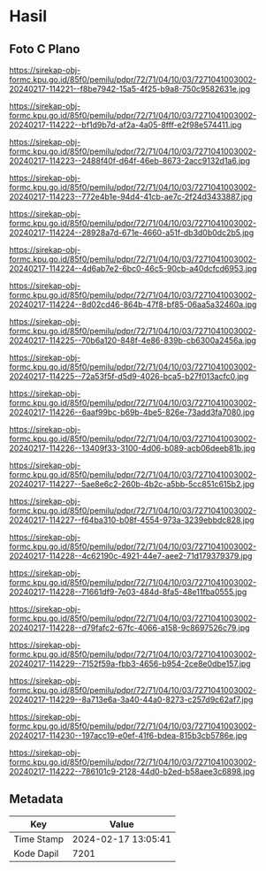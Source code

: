 # Hasil

## Foto C Plano

https://sirekap-obj-formc.kpu.go.id/85f0/pemilu/pdpr/72/71/04/10/03/7271041003002-20240217-114221--f8be7942-15a5-4f25-b9a8-750c9582631e.jpg

https://sirekap-obj-formc.kpu.go.id/85f0/pemilu/pdpr/72/71/04/10/03/7271041003002-20240217-114222--bf1d9b7d-af2a-4a05-8fff-e2f98e574411.jpg

https://sirekap-obj-formc.kpu.go.id/85f0/pemilu/pdpr/72/71/04/10/03/7271041003002-20240217-114223--2488f40f-d64f-46eb-8673-2acc9132d1a6.jpg

https://sirekap-obj-formc.kpu.go.id/85f0/pemilu/pdpr/72/71/04/10/03/7271041003002-20240217-114223--772e4b1e-94d4-41cb-ae7c-2f24d3433887.jpg

https://sirekap-obj-formc.kpu.go.id/85f0/pemilu/pdpr/72/71/04/10/03/7271041003002-20240217-114224--28928a7d-671e-4660-a51f-db3d0b0dc2b5.jpg

https://sirekap-obj-formc.kpu.go.id/85f0/pemilu/pdpr/72/71/04/10/03/7271041003002-20240217-114224--4d6ab7e2-6bc0-46c5-90cb-a40dcfcd6953.jpg

https://sirekap-obj-formc.kpu.go.id/85f0/pemilu/pdpr/72/71/04/10/03/7271041003002-20240217-114224--8d02cd46-864b-47f8-bf85-06aa5a32460a.jpg

https://sirekap-obj-formc.kpu.go.id/85f0/pemilu/pdpr/72/71/04/10/03/7271041003002-20240217-114225--70b6a120-848f-4e86-839b-cb6300a2456a.jpg

https://sirekap-obj-formc.kpu.go.id/85f0/pemilu/pdpr/72/71/04/10/03/7271041003002-20240217-114225--72a53f5f-d5d9-4026-bca5-b27f013acfc0.jpg

https://sirekap-obj-formc.kpu.go.id/85f0/pemilu/pdpr/72/71/04/10/03/7271041003002-20240217-114226--6aaf99bc-b69b-4be5-826e-73add3fa7080.jpg

https://sirekap-obj-formc.kpu.go.id/85f0/pemilu/pdpr/72/71/04/10/03/7271041003002-20240217-114226--13409f33-3100-4d06-b089-acb06deeb81b.jpg

https://sirekap-obj-formc.kpu.go.id/85f0/pemilu/pdpr/72/71/04/10/03/7271041003002-20240217-114227--5ae8e6c2-260b-4b2c-a5bb-5cc851c615b2.jpg

https://sirekap-obj-formc.kpu.go.id/85f0/pemilu/pdpr/72/71/04/10/03/7271041003002-20240217-114227--f64ba310-b08f-4554-973a-3239ebbdc828.jpg

https://sirekap-obj-formc.kpu.go.id/85f0/pemilu/pdpr/72/71/04/10/03/7271041003002-20240217-114228--4c62190c-4921-44e7-aee2-71d179379379.jpg

https://sirekap-obj-formc.kpu.go.id/85f0/pemilu/pdpr/72/71/04/10/03/7271041003002-20240217-114228--71661df9-7e03-484d-8fa5-48e11fba0555.jpg

https://sirekap-obj-formc.kpu.go.id/85f0/pemilu/pdpr/72/71/04/10/03/7271041003002-20240217-114228--d79fafc2-67fc-4066-a158-9c8697526c79.jpg

https://sirekap-obj-formc.kpu.go.id/85f0/pemilu/pdpr/72/71/04/10/03/7271041003002-20240217-114229--7152f59a-fbb3-4656-b954-2ce8e0dbe157.jpg

https://sirekap-obj-formc.kpu.go.id/85f0/pemilu/pdpr/72/71/04/10/03/7271041003002-20240217-114229--8a713e6a-3a40-44a0-8273-c257d9c62af7.jpg

https://sirekap-obj-formc.kpu.go.id/85f0/pemilu/pdpr/72/71/04/10/03/7271041003002-20240217-114230--197acc19-e0ef-41f6-bdea-815b3cb5786e.jpg

https://sirekap-obj-formc.kpu.go.id/85f0/pemilu/pdpr/72/71/04/10/03/7271041003002-20240217-114222--786101c9-2128-44d0-b2ed-b58aee3c6898.jpg


## Metadata

| Key        | Value               |
| ---------- | ------------------- |
| Time Stamp | 2024-02-17 13:05:41 |
| Kode Dapil | 7201                |



